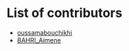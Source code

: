 # List of contributors
- [oussamabouchikhi](https://github.com/oussamabouchikhi)
- [BAHRI_Aimene](https://github.com/Aimene-BAHRI)
